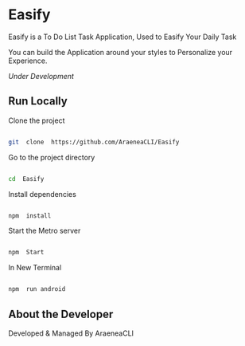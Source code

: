 # Easify

Easify is a To Do List Task Application, Used to Easify Your Daily Task

You can build the Application around your styles to Personalize your Experience.

*Under Development*

## Run Locally

 Clone the project

```bash

git  clone  https://github.com/AraeneaCLI/Easify

```

Go to the project directory

```bash

cd  Easify

```

Install dependencies

```bash

npm  install

```

Start the Metro server

  
```bash

npm  Start

```

In New Terminal

  
```bash

npm  run android

```

## About the Developer

Developed & Managed By AraeneaCLI

